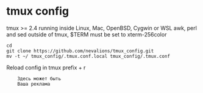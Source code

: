 # tmux config
tmux >= 2.4 running inside Linux, Mac, OpenBSD, Cygwin or WSL
awk, perl and sed
outside of tmux, $TERM must be set to xterm-256color
```
cd
git clone https://github.com/nevalions/tmux_config.git
mv -t ~/ tmux_config/.tmux.conf.local tmux_config/.tmux.conf
```
Reload config in tmux prefix + r

```
    Здесь может быть
    Ваша реклама
```

